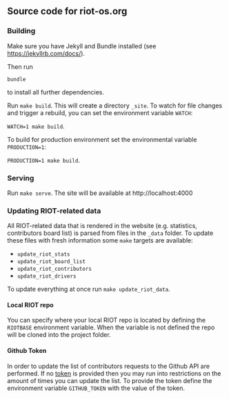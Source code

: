 ## Source code for riot-os.org

### Building
Make sure you have Jekyll and Bundle installed (see https://jekyllrb.com/docs/).

Then run

```
bundle
```

to install all further dependencies.

Run `make build`. This will create a directory `_site`. To watch
for file changes and trigger a rebuild, you can set the environment variable
`WATCH`:

`WATCH=1 make build`.

To build for production environment set the environmental variable
`PRODUCTION=1`:

`PRODUCTION=1 make build`.

### Serving

Run `make serve`. The site will be available at http://localhost:4000

### Updating RIOT-related data
All RIOT-related data that is rendered in the website (e.g. statistics,
contributors board list) is parsed from files in the `_data` folder. To
update these files with fresh information some `make` targets are available:

- `update_riot_stats`
- `update_riot_board_list`
- `update_riot_contributors`
- `update_riot_drivers`

To update everything at once run `make update_riot_data`.

#### Local RIOT repo
You can specify where your local RIOT repo is located by defining the `RIOTBASE`
environment variable. When the variable is not defined the repo will be cloned
into the project folder.

#### Github Token
In order to update the list of contributors requests to the Github API are performed.
If no [token](https://docs.github.com/en/github/authenticating-to-github/creating-a-personal-access-token)
is provided then you may run into restrictions on the
amount of times you can update the list. To provide the token define the environment
variable `GITHUB_TOKEN` with the value of the token.
